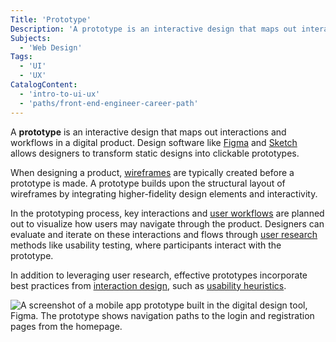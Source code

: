 ```yaml
---
Title: 'Prototype'
Description: 'A prototype is an interactive design that maps out interactions and workflows in a digital product.'
Subjects:
  - 'Web Design'
Tags:
  - 'UI'
  - 'UX'
CatalogContent:
  - 'intro-to-ui-ux'
  - 'paths/front-end-engineer-career-path'
---
```


A **prototype** is an interactive design that maps out interactions and workflows in a digital product. Design software like [Figma](https://www.figma.com/) and [Sketch](https://www.sketch.com/) allows designers to transform static designs into clickable prototypes.

When designing a product, [wireframes](https://www.codecademy.com/resources/docs/uiux/wireframe) are typically created before a prototype is made. A prototype builds upon the structural layout of wireframes by integrating higher-fidelity design elements and interactivity.

In the prototyping process, key interactions and [user workflows](https://www.codecademy.com/resources/docs/uiux/user-workflows) are planned out to visualize how users may navigate through the product. Designers can evaluate and iterate on these interactions and flows through [user research](https://www.codecademy.com/resources/docs/uiux/user-research) methods like usability testing, where participants interact with the prototype.

In addition to leveraging user research, effective prototypes incorporate best practices from [interaction design](https://www.codecademy.com/resources/docs/uiux/interaction-design), such as [usability heuristics](https://www.codecademy.com/resources/docs/uiux/usability-heuristics).

![A screenshot of a mobile app prototype built in the digital design tool, Figma. The prototype shows navigation paths to the login and registration pages from the homepage.](https://raw.githubusercontent.com/Codecademy/docs/main/media/prototype.svg)
